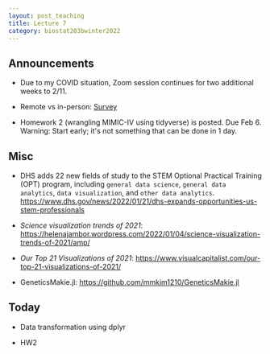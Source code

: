 ```yaml
---
layout: post_teaching
title: Lecture 7
category: biostat203bwinter2022
---
```


## Announcements

* Due to my COVID situation, Zoom session continues for two additional weeks to 2/11. 

* Remote vs in-person: [Survey](https://www.surveymonkey.com/r/G2MLSSR) 

* Homework 2 (wrangling MIMIC-IV using tidyverse) is posted. Due Feb 6. Warning: Start early; it's not something that can be done in 1 day. 

## Misc

* DHS adds 22 new fields of study to the STEM Optional Practical Training (OPT) program, including `general data science`, `general data analytics`, `data visualization`, and `other data analytics`.
<https://www.dhs.gov/news/2022/01/21/dhs-expands-opportunities-us-stem-professionals>

* _Science visualization trends of 2021_: <https://helenajambor.wordpress.com/2022/01/04/science-visualization-trends-of-2021/amp/>

* _Our Top 21 Visualizations of 2021_: <https://www.visualcapitalist.com/our-top-21-visualizations-of-2021/>

* GeneticsMakie.jl: <https://github.com/mmkim1210/GeneticsMakie.jl>

## Today

* Data transformation using dplyr

* HW2